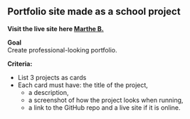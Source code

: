 ## Portfolio site made as a school project

**Visit the live site here [Marthe B.](https://martheb.netlify.app/)**

**Goal**<br/>
Create professional-looking portfolio. 

**Criteria:**
- List 3 projects as cards
- Each card must have:
the title of the project,
  - a description,
  - a screenshot of how the project looks when running,
  - a link to the GitHub repo and a live site if it is online.

